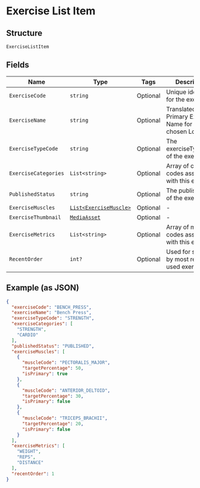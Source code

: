 
# Exercise List Item

## Structure

`ExerciseListItem`

## Fields

| Name | Type | Tags | Description |
|  --- | --- | --- | --- |
| `ExerciseCode` | `string` | Optional | Unique identifier for the exercise. |
| `ExerciseName` | `string` | Optional | Translated Primary Exercise Name for the chosen Locale |
| `ExerciseTypeCode` | `string` | Optional | The exerciseTypeCode of the exercise |
| `ExerciseCategories` | `List<string>` | Optional | Array of category codes associated with this exercise |
| `PublishedStatus` | `string` | Optional | The publish status of the exercise |
| `ExerciseMuscles` | [`List<ExerciseMuscle>`](../../doc/models/exercise-muscle.md) | Optional | - |
| `ExerciseThumbnail` | [`MediaAsset`](../../doc/models/media-asset.md) | Optional | - |
| `ExerciseMetrics` | `List<string>` | Optional | Array of metric codes associated with this exercise |
| `RecentOrder` | `int?` | Optional | Used for sorting by most recently used exercises. |

## Example (as JSON)

```json
{
  "exerciseCode": "BENCH_PRESS",
  "exerciseName": "Bench Press",
  "exerciseTypeCode": "STRENGTH",
  "exerciseCategories": [
    "STRENGTH",
    "CARDIO"
  ],
  "publishedStatus": "PUBLISHED",
  "exerciseMuscles": [
    {
      "muscleCode": "PECTORALIS_MAJOR",
      "targetPercentage": 50,
      "isPrimary": true
    },
    {
      "muscleCode": "ANTERIOR_DELTOID",
      "targetPercentage": 30,
      "isPrimary": false
    },
    {
      "muscleCode": "TRICEPS_BRACHII",
      "targetPercentage": 20,
      "isPrimary": false
    }
  ],
  "exerciseMetrics": [
    "WEIGHT",
    "REPS",
    "DISTANCE"
  ],
  "recentOrder": 1
}
```

